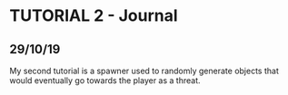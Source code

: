 # **TUTORIAL 2 - Journal**

## 29/10/19
My second tutorial is a spawner used to randomly generate objects that would eventually go towards the player as a threat.